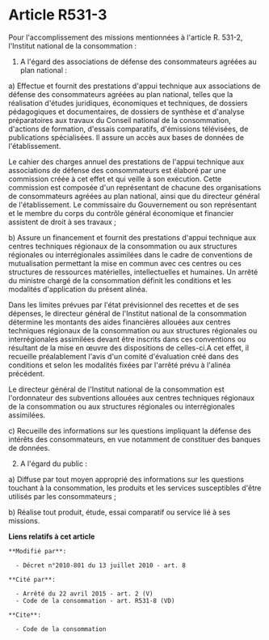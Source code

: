 # Article R531-3

Pour l'accomplissement des missions mentionnées à l'article R. 531-2, l'Institut national de la consommation :

1. A l'égard des associations de défense des consommateurs agréées au plan national :

a) Effectue et fournit des prestations d'appui technique aux associations de défense des consommateurs agréées au plan
national, telles que la réalisation d'études juridiques, économiques et techniques, de dossiers pédagogiques et
documentaires, de dossiers de synthèse et d'analyse préparatoires aux travaux du Conseil national de la consommation,
d'actions de formation, d'essais comparatifs, d'émissions télévisées, de publications spécialisées. Il assure un accès aux
bases de données de l'établissement.

Le cahier des charges annuel des prestations de l'appui technique aux associations de défense des consommateurs est élaboré
par une commission créée à cet effet et qui veille à son exécution. Cette commission est composée d'un représentant de
chacune des organisations de consommateurs agréées au plan national, ainsi que du directeur général de l'établissement. Le
commissaire du Gouvernement ou son représentant et le membre du corps du contrôle général économique et financier assistent
de droit à ses travaux ;

b) Assure un financement et fournit des prestations d'appui technique aux centres techniques régionaux de la consommation ou
aux structures régionales ou interrégionales assimilées dans le cadre de conventions de mutualisation permettant la mise en
commun avec ces centres ou ces structures de ressources matérielles, intellectuelles et humaines. Un arrêté du ministre
chargé de la consommation définit les conditions et les modalités d'application du présent alinéa. 

Dans les limites prévues par l'état prévisionnel des recettes et de ses dépenses, le directeur général de l'Institut national
de la consommation détermine les montants des aides financières allouées aux centres techniques régionaux de la consommation
ou aux structures régionales ou interrégionales assimilées devant être inscrits dans ces conventions ou résultant de la mise
en œuvre des dispositions de celles-ci.A cet effet, il recueille préalablement l'avis d'un comité d'évaluation créé dans des
conditions et selon les modalités fixées par l'arrêté prévu à l'alinéa précédent. 

Le directeur général de l'Institut national de la consommation est l'ordonnateur des subventions allouées aux centres
techniques régionaux de la consommation ou aux structures régionales ou interrégionales assimilées.

c) Recueille des informations sur les questions impliquant la défense des intérêts des consommateurs, en vue notamment de
constituer des banques de données.

2. A l'égard du public :

a) Diffuse par tout moyen approprié des informations sur les questions touchant à la consommation, les produits et les
services susceptibles d'être utilisés par les consommateurs ;

b) Réalise tout produit, étude, essai comparatif ou service lié à ses missions.

**Liens relatifs à cet article**

	**Modifié par**:

	  - Décret n°2010-801 du 13 juillet 2010 - art. 8

	**Cité par**:

	  - Arrêté du 22 avril 2015 - art. 2 (V)
	  - Code de la consommation - art. R531-8 (VD)

	**Cite**:

	  - Code de la consommation
